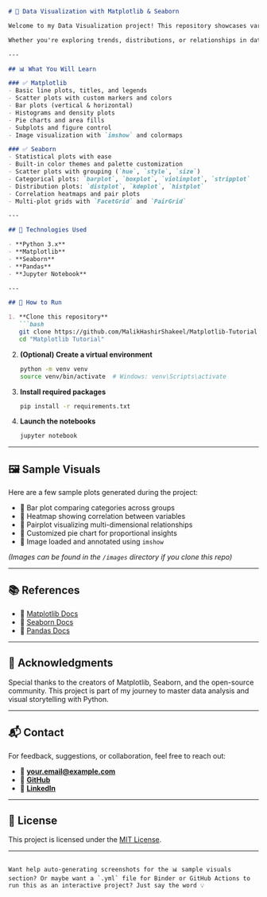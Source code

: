 ````markdown
# 🎨 Data Visualization with Matplotlib & Seaborn

Welcome to my Data Visualization project! This repository showcases various visualization techniques using **Matplotlib** and **Seaborn**, two of Python's most powerful libraries for creating meaningful, attractive, and publication-ready plots.

Whether you're exploring trends, distributions, or relationships in data, this project covers essential tools and techniques to do it all visually.

---

## 📊 What You Will Learn

### ✅ Matplotlib
- Basic line plots, titles, and legends
- Scatter plots with custom markers and colors
- Bar plots (vertical & horizontal)
- Histograms and density plots
- Pie charts and area fills
- Subplots and figure control
- Image visualization with `imshow` and colormaps

### ✅ Seaborn
- Statistical plots with ease
- Built-in color themes and palette customization
- Scatter plots with grouping (`hue`, `style`, `size`)
- Categorical plots: `barplot`, `boxplot`, `violinplot`, `stripplot`
- Distribution plots: `distplot`, `kdeplot`, `histplot`
- Correlation heatmaps and pair plots
- Multi-plot grids with `FacetGrid` and `PairGrid`

---

## 🧠 Technologies Used

- **Python 3.x**
- **Matplotlib**
- **Seaborn**
- **Pandas**
- **Jupyter Notebook**

---

## 🚀 How to Run

1. **Clone this repository**
   ```bash
   git clone https://github.com/MalikHashirShakeel/Matplotlib-Tutorial.git
   cd "Matplotlib Tutorial"
````

2. **(Optional) Create a virtual environment**

   ```bash
   python -m venv venv
   source venv/bin/activate  # Windows: venv\Scripts\activate
   ```

3. **Install required packages**

   ```bash
   pip install -r requirements.txt
   ```

4. **Launch the notebooks**

   ```bash
   jupyter notebook
   ```

---

## 🖼️ Sample Visuals

Here are a few sample plots generated during the project:

* 📌 Bar plot comparing categories across groups
* 📌 Heatmap showing correlation between variables
* 📌 Pairplot visualizing multi-dimensional relationships
* 📌 Customized pie chart for proportional insights
* 📌 Image loaded and annotated using `imshow`

*(Images can be found in the `/images` directory if you clone this repo)*

---

## 📚 References

* 📘 [Matplotlib Docs](https://matplotlib.org/stable/contents.html)
* 📘 [Seaborn Docs](https://seaborn.pydata.org/)
* 📘 [Pandas Docs](https://pandas.pydata.org/)

---

## 🙌 Acknowledgments

Special thanks to the creators of Matplotlib, Seaborn, and the open-source community. This project is part of my journey to master data analysis and visual storytelling with Python.

---

## 📬 Contact

For feedback, suggestions, or collaboration, feel free to reach out:

* 📧 **[your.email@example.com](malik2244h@gmail.com)**
* 🐙 **[GitHub](https://github.com/MalikHashirShakeel)**
* 🔗 **[LinkedIn](https://linkedin.com/in/Malik_Hashir)**

---

## 📄 License

This project is licensed under the [MIT License](LICENSE).

---

```

Want help auto-generating screenshots for the 📊 sample visuals section? Or maybe want a `.yml` file for Binder or GitHub Actions to run this as an interactive project? Just say the word 💡
